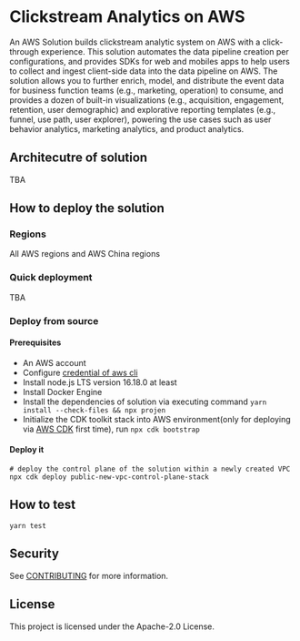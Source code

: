 # Clickstream Analytics on AWS

An AWS Solution builds clickstream analytic system on AWS with a click-through experience. 
This solution automates the data pipeline creation per configurations, 
and provides SDKs for web and mobiles apps to help users to collect and ingest client-side data into the data pipeline on AWS. 
The solution allows you to further enrich, model, and distribute the event data for business function teams (e.g., marketing, operation) to consume, 
and provides a dozen of built-in visualizations (e.g., acquisition, engagement, retention, user demographic) 
and explorative reporting templates (e.g., funnel, use path, user explorer), 
powering the use cases such as user behavior analytics, marketing analytics, and product analytics.

## Architecutre of solution

TBA

## How to deploy the solution

### Regions

All AWS regions and AWS China regions

### Quick deployment

TBA

### Deploy from source

#### Prerequisites

- An AWS account
- Configure [credential of aws cli][configure-aws-cli]
- Install node.js LTS version 16.18.0 at least
- Install Docker Engine
- Install the dependencies of solution via executing command `yarn install --check-files && npx projen`
- Initialize the CDK toolkit stack into AWS environment(only for deploying via [AWS CDK][aws-cdk] first time), run `npx cdk bootstrap`

#### Deploy it
```shell
# deploy the control plane of the solution within a newly created VPC
npx cdk deploy public-new-vpc-control-plane-stack
```

## How to test
```shell
yarn test
```

## Security

See [CONTRIBUTING](CONTRIBUTING.md#security-issue-notifications) for more information.

## License

This project is licensed under the Apache-2.0 License.

[configure-aws-cli]: https://docs.aws.amazon.com/zh_cn/cli/latest/userguide/cli-chap-configure.html
[aws-cdk]: https://aws.amazon.com/cdk/